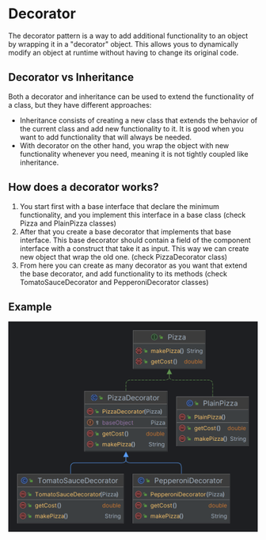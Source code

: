 ﻿# Decorator

The decorator pattern is a way to add additional functionality to an object by wrapping it in a "decorator" object. This allows yous to dynamically modify an object at runtime without having to change its original code.

## Decorator vs Inheritance

Both a decorator and inheritance can be used to extend the functionality of a class, but they have different approaches:
* Inheritance consists of creating a new class that extends the behavior of the current class and add new functionality to it. It is good when you want to add functionality that will always be needed.
* With decorator on the other hand, you wrap the object with new functionality whenever you need, meaning it is not tightly coupled like inheritance.

## How does a decorator works?
1. You start first with a base interface that declare the minimum functionality, and you implement this interface in a base class (check Pizza and PlainPizza classes)
2. After that you create a base decorator that implements that base interface. This base decorator should contain a field of the component interface with a construct that take it as input. This way we can create new object that wrap the old one. (check PizzaDecorator class)
3. From here you can create as many decorator as you want that extend the base decorator, and add functionality to its methods (check TomatoSauceDecorator and PepperoniDecorator classes)

## Example

![Decorator example UML diagram](DecoratorUMLDiagram.png)
